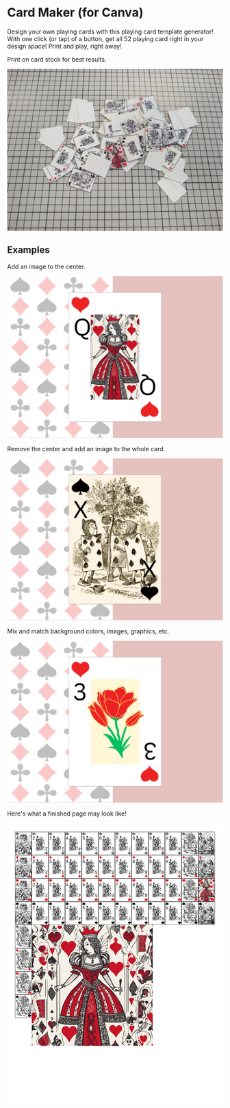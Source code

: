 # Card Maker (for Canva)

Design your own playing cards with this playing card template generator! With one click (or tap) of a button, get all 52 playing card right in your design space! Print and play, right away!

Print on card stock for best results.

![printed sample set](/assets/images/finished-sample.jpg)

## Examples

Add an image to the center.

![Queen of Hearts](/assets/images/featured.png)

Remove the center and add an image to the whole card.

![10 of Spades](/assets/images/featured2.png)

Mix and match background colors, images, graphics, etc.

![3 of Hearts](/assets/images/featured3.png)

Here's what a finished page may look like!

![sample set](/assets/images/sample.png)